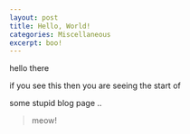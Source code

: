 ```yaml
---
layout: post
title: Hello, World!
categories: Miscellaneous
excerpt: boo!
---
```


hello there

if you see this then you are seeing the start of

some stupid blog page ..

> meow!